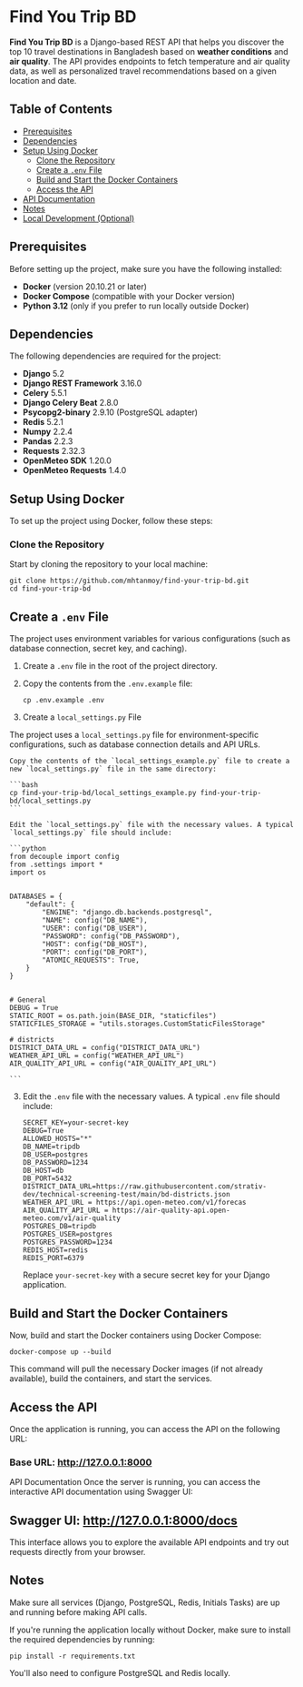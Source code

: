 # Find You Trip BD

**Find You Trip BD** is a Django-based REST API that helps you discover the top 10 travel destinations in Bangladesh based on **weather conditions** and **air quality**. The API provides endpoints to fetch temperature and air quality data, as well as personalized travel recommendations based on a given location and date.

## Table of Contents
- [Prerequisites](#prerequisites)
- [Dependencies](#dependencies)
- [Setup Using Docker](#setup-using-docker)
  - [Clone the Repository](#clone-the-repository)
  - [Create a `.env` File](#create-a-env-file)
  - [Build and Start the Docker Containers](#build-and-start-the-docker-containers)
  - [Access the API](#access-the-api)
- [API Documentation](#api-documentation)
- [Notes](#notes)
- [Local Development (Optional)](#local-development-optional)


## Prerequisites

Before setting up the project, make sure you have the following installed:

- **Docker** (version 20.10.21 or later)
- **Docker Compose** (compatible with your Docker version)
- **Python 3.12** (only if you prefer to run locally outside Docker)

## Dependencies

The following dependencies are required for the project:

- **Django** 5.2
- **Django REST Framework** 3.16.0
- **Celery** 5.5.1
- **Django Celery Beat** 2.8.0
- **Psycopg2-binary** 2.9.10 (PostgreSQL adapter)
- **Redis** 5.2.1
- **Numpy** 2.2.4
- **Pandas** 2.2.3
- **Requests** 2.32.3
- **OpenMeteo SDK** 1.20.0
- **OpenMeteo Requests** 1.4.0

## Setup Using Docker

To set up the project using Docker, follow these steps:

### Clone the Repository

Start by cloning the repository to your local machine:

```
git clone https://github.com/mhtanmoy/find-your-trip-bd.git
cd find-your-trip-bd
```

## Create a `.env` File

The project uses environment variables for various configurations (such as database connection, secret key, and caching). 

1. Create a `.env` file in the root of the project directory.
2. Copy the contents from the `.env.example` file:

    ```
    cp .env.example .env
    ```

4. Create a `local_settings.py` File

The project uses a `local_settings.py` file for environment-specific configurations, such as database connection details and API URLs.

    Copy the contents of the `local_settings_example.py` file to create a new `local_settings.py` file in the same directory:

    ```bash
    cp find-your-trip-bd/local_settings_example.py find-your-trip-bd/local_settings.py
    ```

    Edit the `local_settings.py` file with the necessary values. A typical `local_settings.py` file should include:

    ```python
    from decouple import config
    from .settings import *
    import os


    DATABASES = {
        "default": {
            "ENGINE": "django.db.backends.postgresql",
            "NAME": config("DB_NAME"),
            "USER": config("DB_USER"),
            "PASSWORD": config("DB_PASSWORD"),
            "HOST": config("DB_HOST"),
            "PORT": config("DB_PORT"),
            "ATOMIC_REQUESTS": True,
        }
    }


    # General
    DEBUG = True
    STATIC_ROOT = os.path.join(BASE_DIR, "staticfiles")
    STATICFILES_STORAGE = "utils.storages.CustomStaticFilesStorage"

    # districts
    DISTRICT_DATA_URL = config("DISTRICT_DATA_URL")
    WEATHER_API_URL = config("WEATHER_API_URL")
    AIR_QUALITY_API_URL = config("AIR_QUALITY_API_URL")

    ```


3. Edit the `.env` file with the necessary values. A typical `.env` file should include:

    ```
    SECRET_KEY=your-secret-key
    DEBUG=True
    ALLOWED_HOSTS="*"
    DB_NAME=tripdb
    DB_USER=postgres
    DB_PASSWORD=1234
    DB_HOST=db
    DB_PORT=5432
    DISTRICT_DATA_URL=https://raw.githubusercontent.com/strativ-dev/technical-screening-test/main/bd-districts.json
    WEATHER_API_URL = https://api.open-meteo.com/v1/forecas
    AIR_QUALITY_API_URL = https://air-quality-api.open-meteo.com/v1/air-quality
    POSTGRES_DB=tripdb
    POSTGRES_USER=postgres
    POSTGRES_PASSWORD=1234
    REDIS_HOST=redis
    REDIS_PORT=6379
    ```

   Replace `your-secret-key` with a secure secret key for your Django application.


## Build and Start the Docker Containers

Now, build and start the Docker containers using Docker Compose:

```
docker-compose up --build
```
This command will pull the necessary Docker images (if not already available), build the containers, and start the services.

## Access the API
Once the application is running, you can access the API on the following URL:

### Base URL: http://127.0.0.1:8000

API Documentation
Once the server is running, you can access the interactive API documentation using Swagger UI:

## Swagger UI: http://127.0.0.1:8000/docs

This interface allows you to explore the available API endpoints and try out requests directly from your browser.

## Notes
Make sure all services (Django, PostgreSQL, Redis, Initials Tasks) are up and running before making API calls.

If you're running the application locally without Docker, make sure to install the required dependencies by running:

```
pip install -r requirements.txt
```
You'll also need to configure PostgreSQL and Redis locally.